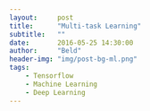 ```yaml
---
layout:     post
title:      "Multi-task Learning"
subtitle:   ""
date:       2016-05-25 14:30:00
author:     "Beld"
header-img: "img/post-bg-ml.png"
tags:
    - Tensorflow
    - Machine Learning
    - Deep Learning
---
```


  
